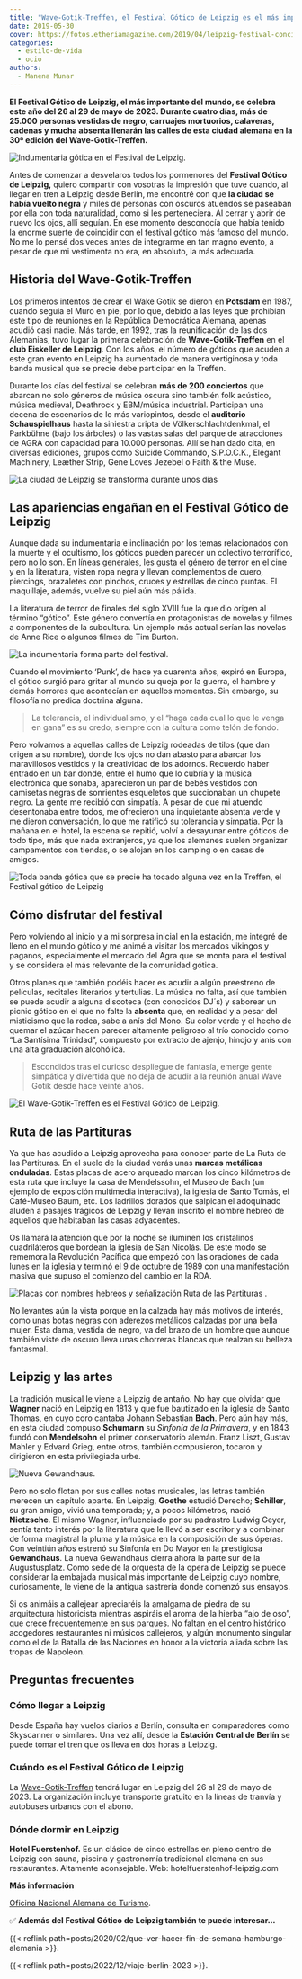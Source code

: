 ```yaml
---
title: "Wave-Gotik-Treffen, el Festival Gótico de Leipzig es el más importante del mundo"
date: 2019-05-30
cover: https://fotos.etheriamagazine.com/2019/04/leipzig-festival-concierto.jpg
categories: 
  - estilo-de-vida
  - ocio
authors: 
  - Manena Munar
---
```


**El Festival Gótico de Leipzig, el más importante del mundo, se celebra este año del 26 
al 29 de mayo de 2023. Durante cuatro días, más de 25.000 personas vestidas de negro, 
carruajes mortuorios, calaveras, cadenas y mucha absenta llenarán las calles de esta 
ciudad alemana en la 30ª edición del Wave-Gotik-Treffen.** 

![Indumentaria gótica en el Festival de Leipzig.](https://fotos.etheriamagazine.com/2019/04/leipzig-viaje-festival.jpg "Indumentaria gótica en el Festival de Leipzig.")

Antes de comenzar a desvelaros todos los pormenores del **Festival Gótico de Leipzig,** 
quiero compartir con vosotras la impresión que tuve cuando, al llegar en tren a Leipzig 
desde Berlín, me encontré con que **la ciudad se había vuelto negra** y miles de 
personas con oscuros atuendos se paseaban por ella con toda naturalidad, como si les 
perteneciera. Al cerrar y abrir de nuevo los ojos, allí seguían. En ese momento 
desconocía que había tenido la enorme suerte de coincidir con el festival gótico más 
famoso del mundo. No me lo pensé dos veces antes de integrarme en tan magno evento, a 
pesar de que mi vestimenta no era, en absoluto, la más adecuada. 

## Historia del Wave-Gotik-Treffen

Los primeros intentos de crear el Wake Gotik se dieron en **Potsdam** en 1987, cuando 
seguía el Muro en pie, por lo que, debido a las leyes que prohibían este tipo de 
reuniones en la República Democrática Alemana, apenas acudió casi nadie. Más tarde, en 
1992, tras la reunificación de las dos Alemanias, tuvo lugar la primera celebración de 
**Wave-Gotik-Treffen** en el **club Eiskeller de Leipzig**. Con los años, el número de 
góticos que acuden a este gran evento en Leipzig ha aumentado de manera vertiginosa y 
toda banda musical que se precie debe participar en la Treffen. 

Durante los días del festival se celebran **más de 200 conciertos** que abarcan no solo 
géneros de música oscura sino también folk acústico, música medieval, Deathrock y 
EBM/música industrial. Participan una decena de escenarios de lo más variopintos, desde 
el **auditorio Schauspielhaus** hasta la siniestra cripta de Völkerschlachtdenkmal, el 
Parkbühne (bajo los árboles) o las vastas salas del parque de atracciones de AGRA con 
capacidad para 10.000 personas. Allí se han dado cita, en diversas ediciones, grupos 
como Suicide Commando, S.P.O.C.K., Elegant Machinery, Leæther Strip, Gene Loves Jezebel 
o Faith & the Muse. 

![La ciudad de Leipzig se transforma durante unos días](https://fotos.etheriamagazine.com/2019/04/festival-gotico-leipzig.jpg "La ciudad se transforma durante unos días.")

## Las apariencias engañan en el Festival Gótico de Leipzig

Aunque dada su indumentaria e inclinación por los temas relacionados con la muerte y el 
ocultismo, los góticos pueden parecer un colectivo terrorífico, pero no lo son. En 
líneas generales, les gusta el género de terror en el cine y en la literatura, visten 
ropa negra y llevan complementos de cuero, piercings, brazaletes con pinchos, cruces y 
estrellas de cinco puntas. El maquillaje, además, vuelve su piel aún más pálida. 

La literatura de terror de finales del siglo XVIII fue la que dio origen al término 
“gótico”. Este género convertía en protagonistas de novelas y filmes a componentes de la 
subcultura. Un ejemplo más actual serían las novelas de Anne Rice o algunos filmes de 
Tim Burton. 

![La indumentaria forma parte del festival.](https://fotos.etheriamagazine.com/2019/04/festival-leipzig-gotico.jpg "La indumentaria forma parte del festival.")

Cuando el movimiento ‘Punk’, de hace ya cuarenta años, expiró en Europa, el gótico 
surgió para gritar al mundo su queja por la guerra, el hambre y demás horrores que 
acontecían en aquellos momentos. Sin embargo, su filosofía no predica doctrina alguna. 

> La tolerancia, el individualismo, y el “haga cada cual lo que le venga en gana” es su 
> credo, siempre con la cultura como telón de fondo. 

Pero volvamos a aquellas calles de Leipzig rodeadas de tilos (que dan origen a su 
nombre), donde los ojos no dan abasto para abarcar los maravillosos vestidos y la 
creatividad de los adornos. Recuerdo haber entrado en un bar donde, entre el humo que lo 
cubría y la música electrónica que sonaba, aparecieron un par de bebés vestidos con 
camisetas negras de sonrientes esqueletos que succionaban un chupete negro. La gente me 
recibió con simpatía. A pesar de que mi atuendo desentonaba entre todos, me ofrecieron 
una inquietante absenta verde y me dieron conversación, lo que me ratificó su tolerancia 
y simpatía. Por la mañana en el hotel, la escena se repitió, volví a desayunar entre 
góticos de todo tipo, más que nada extranjeros, ya que los alemanes suelen organizar 
campamentos con tiendas, o se alojan en los camping o en casas de amigos. 

![Toda banda gótica que se precie ha tocado alguna vez en la Treffen, el Festival gótico de Leipzig](https://fotos.etheriamagazine.com/2019/04/leipzig-festival-concierto.jpg "Toda banda gótica que se precie ha tocado alguna vez en la Treffen.")

## Cómo disfrutar del festival

Pero volviendo al inicio y a mi sorpresa inicial en la estación, me integré de lleno en 
el mundo gótico y me animé a visitar los mercados vikingos y paganos, especialmente el 
mercado del Agra que se monta para el festival y se considera el más relevante de la 
comunidad gótica. 

Otros planes que también podéis hacer es acudir a algún preestreno de películas, 
recitales literarios y tertulias. La música no falta, así que también se puede acudir a 
alguna discoteca (con conocidos DJ´s) y saborear un picnic gótico en el que no falte la 
**absenta** que, en realidad y a pesar del misticismo que la rodea, sabe a anís del 
Mono. Su color verde y el hecho de quemar el azúcar hacen parecer altamente peligroso al 
trío conocido como “La Santísima Trinidad”, compuesto por extracto de ajenjo, hinojo y 
anís con una alta graduación alcohólica. 

> Escondidos tras el curioso despliegue de fantasía, emerge gente simpática y divertida 
> que no deja de acudir a la reunión anual Wave Gotik desde hace veinte años. 

![El Wave-Gotik-Treffen es el Festival Gótico de Leipzig.](https://fotos.etheriamagazine.com/2019/04/Leipzig-Festival-gotico.jpg "El Wave-Gotik-Treffen se celebra en Leipzig.")

## Ruta de las Partituras

Ya que has acudido a Leipzig aprovecha para conocer parte de La Ruta de las Partituras. 
En el suelo de la ciudad verás unas **marcas metálicas onduladas**. Estas placas de 
acero arqueado marcan los cinco kilómetros de esta ruta que incluye la casa de 
Mendelssohn, el Museo de Bach (un ejemplo de exposición multimedia interactiva), la 
iglesia de Santo Tomás, el Café-Museo Baum, etc. Los ladrillos dorados que salpican el 
adoquinado aluden a pasajes trágicos de Leipzig y llevan inscrito el nombre hebreo de 
aquellos que habitaban las casas adyacentes. 

Os llamará la atención que por la noche se iluminen los cristalinos cuadriláteros que 
bordean la iglesia de San Nicolás. De este modo se rememora la Revolución Pacífica que 
empezó con las oraciones de cada lunes en la iglesia y terminó el 9 de octubre de 1989 
con una manifestación masiva que supuso el comienzo del cambio en la RDA. 

![Placas con nombres hebreos  y señalización Ruta de las Partituras .](https://fotos.etheriamagazine.com/2019/04/leipzig-guia-viaje.jpg "Placas con nombres hebreos (Izq.) y señalización Ruta de las Partituras .")

No levantes aún la vista porque en la calzada hay más motivos de interés, como unas 
botas negras con aderezos metálicos calzadas por una bella mujer. Esta dama, vestida de 
negro, va del brazo de un hombre que aunque también viste de oscuro lleva unas chorreras 
blancas que realzan su belleza fantasmal. 

## Leipzig y las artes

La tradición musical le viene a Leipzig de antaño. No hay que olvidar que **Wagner** 
nació en Leipzig en 1813 y que fue bautizado en la iglesia de Santo Thomas, en cuyo coro 
cantaba Johann Sebastian **Bach**. Pero aún hay más, en esta ciudad compuso **Schumann** 
su _Sinfonía de la Primavera_, y en 1843 fundó con **Mendelsohn** el primer 
conservatorio alemán. Franz Liszt, Gustav Mahler y Edvard Grieg, entre otros, también 
compusieron, tocaron y dirigieron en esta privilegiada urbe. 

![Nueva Gewandhaus.](https://fotos.etheriamagazine.com/2019/04/leipzig-festival-Gewandhaus.jpg "Nueva Gewandhaus.")

Pero no solo flotan por sus calles notas musicales, las letras también merecen un 
capítulo aparte. En Leipzig, **Goethe** estudió Derecho; **Schiller**, su gran amigo, 
vivió una temporada; y, a pocos kilómetros, nació **Nietzsche**. El mismo Wagner, 
influenciado por su padrastro Ludwig Geyer, sentía tanto interés por la literatura que 
le llevó a ser escritor y a combinar de forma magistral la pluma y la música en la 
composición de sus óperas. Con veintiún años estrenó su Sinfonía en Do Mayor en la 
prestigiosa **Gewandhaus**. La nueva Gewandhaus cierra ahora la parte sur de la 
Augustusplatz. Como sede de la orquesta de la opera de Leipzig se puede considerar la 
embajada musical más importante de Leipzig cuyo nombre, curiosamente, le viene de la 
antigua sastrería donde comenzó sus ensayos. 

Si os animáis a callejear apreciaréis la amalgama de piedra de su arquitectura 
historicista mientras aspiráis el aroma de la hierba “ajo de oso”, que crece 
frecuentemente en sus parques. No faltan en el centro histórico acogedores restaurantes 
ni músicos callejeros, y algún monumento singular como el de la Batalla de las Naciones 
en honor a la victoria aliada sobre las tropas de Napoleón. 

## Preguntas frecuentes

### Cómo llegar a Leipzig

Desde España hay vuelos diarios a Berlín, consulta en comparadores como Skyscanner o 
similares. Una vez allí, desde la **Estación Central de Berlín** se puede tomar el tren 
que os lleva en dos horas a Leipzig. 

### Cuándo es el Festival Gótico de Leipzig

La [Wave-Gotik-Treffen](https://www.wave-gotik-treffen.de/english/) tendrá lugar en 
Leipzig del 26 al 29 de mayo de 2023. La organización incluye transporte gratuito en la 
líneas de tranvía y autobuses urbanos con el abono. 

### Dónde dormir en Leipzig

**Hotel Fuerstenhof.** Es un clásico de cinco estrellas en pleno centro de Leipzig con 
sauna, piscina y gastronomía tradicional alemana en sus restaurantes. Altamente 
aconsejable. Web: hotelfuerstenhof-leipzig.com 

**Más información** 

[Oficina Nacional Alemana de Turismo](http://www.germany.travel). 

✅ **Además del Festival Gótico de Leipzig también te puede interesar...** 

{{< reflink path=posts/2020/02/que-ver-hacer-fin-de-semana-hamburgo-alemania >}}. 

{{< reflink path=posts/2022/12/viaje-berlin-2023 >}}.

